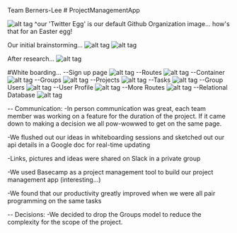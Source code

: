 Team Berners-Lee # ProjectManagementApp

![alt tag](https://s3.amazonaws.com/project-management-bucket/missing_avatar.png)
^our 'Twitter Egg' is our default Github Organization image... how's that for an Easter egg!

Our initial brainstorming...
![alt tag](https://files.slack.com/files-pri/T0351JZQ0-F040DH4PN/20150311_153215.jpg)
![alt tag](https://files.slack.com/files-pri/T0351JZQ0-F040DHN0L/20150311_153222.jpg)

After research...
![alt tag](https://files.slack.com/files-pri/T0351JZQ0-F040DR3JY/20150311_160959.jpg)

#White boarding...
--Sign up page
![alt tag](https://files.slack.com/files-pri/T0351JZQ0-F040ED4GQ/20150311_165605.jpg)
--Routes
![alt tag](https://files.slack.com/files-pri/T0351JZQ0-F040C07HD/20150311_165855.jpg)
--Container
![alt tag](https://files.slack.com/files-pri/T0351JZQ0-F040EM25Y/20150311_170616.jpg)
--Groups
![alt tag](https://files.slack.com/files-pri/T0351JZQ0-F040EMURL/20150311_171418.jpg)
--Projects
![alt tag](https://files.slack.com/files-pri/T0351JZQ0-F040G43EQ/20150311_173548.jpg)
--Tasks
![alt tag](https://files.slack.com/files-pri/T0351JZQ0-F040DKXDX/20150311_174402.jpg)
--Group Users
![alt tag](https://files.slack.com/files-pri/T0351JZQ0-F040G59BN/20150311_174826.jpg)
--User Profile
![alt tag](https://files.slack.com/files-pri/T0351JZQ0-F040G5E20/20150311_175019.jpg)
--More Routes
![alt tag](https://files.slack.com/files-pri/T0351JZQ0-F040QTHT2/20150312_111521-1.jpg)
--Relational Database
![alt tag](https://files.slack.com/files-pri/T0351JZQ0-F040T9JVB/20150312_143828.jpg)

--
Communication:
-In person communication was great, each team member was working on a feature for the duration of the project. If it came down to making a decision we all pow-wowwed to get on the same page.

-We flushed out our ideas in whiteboarding sessions and sketched out our api details in a Google doc for real-time updating

-Links, pictures and ideas were shared on Slack in a private group

-We used Basecamp as a project management tool to build our project management app (interesting...)

-We found that our productivity greatly improved when we were all pair programming on the same tasks

--
Decisions:
-We decided to drop the Groups model to reduce the complexity for the scope of the project.


